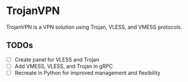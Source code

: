 # TrojanVPN

TrojanVPN is a VPN solution using Trojan, VLESS, and VMESS protocols.

## TODOs

- [ ] Create panel for VLESS and Trojan
- [ ] Add VMESS, VLESS, and Trojan in gRPC
- [ ] Recreate in Python for improved management and flexibility